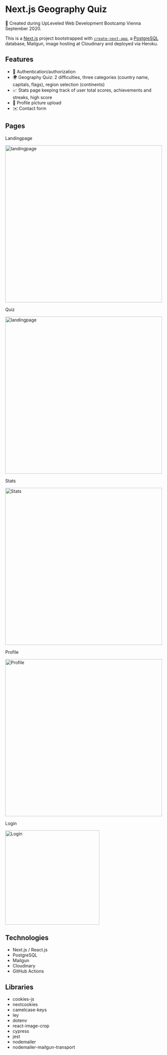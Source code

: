 
# Next.js Geography Quiz
🚀 Created during UpLeveled Web Development Bootcamp Vienna September 2020.

This is a [Next.js](https://nextjs.org/) project bootstrapped with [`create-next-app`](https://github.com/vercel/next.js/tree/canary/packages/create-next-app), a [PostgreSQL](https://www.postgresql.org) database, Mailgun, image hosting at Cloudinary and deployed via Heroku. 

## Features
- 🔐 Authentication/authorization
- 🌍 Geography Quiz: 2 difficulties, three categories (country name, capitals, flags), region selection (continents)
- 📈 Stats page keeping track of user total scores, achievements and streaks, high score
- 📸 Profile picture upload
- ✉️ Contact form

## Pages

Landingpage

<img src="https://github.com/thorinaboenke/geoquiz/blob/master/assets/Screenshot_Landingpage.png" width="500" alt='landingpage'>

Quiz

<img src="" width="500" alt='landingpage'>

Stats

<img src="" width="500" alt='Stats'>

Profile

<img src="" width="500" alt='Profile'>

Login

<img src="" width="300" alt='Login'>

## Technologies

- Next.js / React.js
- PostgreSQL
- Mailgun
- Cloudinary
- GitHub Actions

## Libraries
- cookies-js
- nextcookies
- camelcase-keys
- ley
- dotenv
- react-image-crop
- cypress
- jest
- nodemailer
- nodemailer-mailgun-transport



